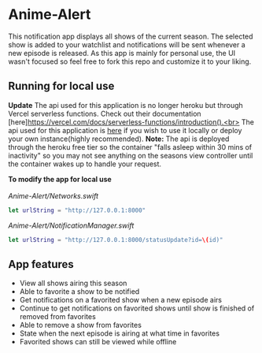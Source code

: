 # Anime-Alert
This notification app displays all shows of the current season. The selected show is added to your watchlist and notifications will be sent whenever a new episode is released. As this app is mainly for personal use, the UI wasn't focused so feel free to fork this repo and customize it to your liking.


## Running for local use
**Update** The api used for this application is no longer heroku but through Vercel serverless functions. Check out their documentation [here]https://vercel.com/docs/serverless-functions/introduction().<br>
The api used for this application is [here](https://github.com/junqili259/Anime-Alert-api) if you wish to use it locally or deploy your own instance(highly recommended). **Note:** The api is deployed through the heroku free tier so the container "falls asleep within 30 mins of inactivity" so you may not see anything on the seasons view controller until the container wakes up to handle your request.

**To modify the app for local use** <br>
<br>
*Anime-Alert/Networks.swift*
```swift
let urlString = "http://127.0.0.1:8000"
```

*Anime-Alert/NotificationManager.swift*
```swift
let urlString = "http://127.0.0.1:8000/statusUpdate?id=\(id)"
```

## App features
+ View all shows airing this season
+ Able to favorite a show to be notified
+ Get notifications on a favorited show when a new episode airs
+ Continue to get notifications on favorited shows until show is finished of removed from favorites
+ Able to remove a show from favorites
+ State when the next episode is airing at what time in favorites
+ Favorited shows can still be viewed while offline
